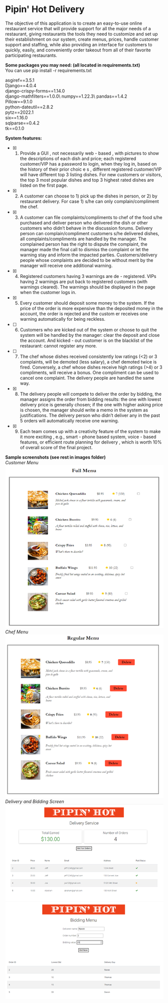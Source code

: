 # Pipin' Hot Delivery

The objective of this application is to create an easy-to-use online restaurant service that will provide support for all the major needs of a restaurant, giving restaurants the tools they need to customize and set up their establishment on our system, create menus, prices, handle customer support and staffing, while also providing an interface for customers to quickly, easily, and conveniently order takeout from all of their favorite participating restaurants.

**Some packages you may need: (all located in requirements.txt)**\
You can use pip install -r requirements.txt

asgiref==3.5.1\
Django==4.0.4\
django-crispy-forms==1.14.0\
django-mathfilters==1.0.0\ 
numpy==1.22.3\ 
pandas==1.4.2\
Pillow==9.1.0\
python-dateutil==2.8.2\
pytz==2022.1\
six==1.16.0\
sqlparse==0.4.2\
tk==0.1.0

**System features:**
- [x] 1. Provide a GUI , not necessarily web - based , with pictures to show the descriptions of each dish and price; each registered customer/VIP has a password to login, when they log in, based on the history of their prior choic e s , different registered customer/VIP will have different top 3 listing dishes. For new customers or visitors, the top 3 most popular dishes and top 3 highest rated dishes are listed on the first page. 
- [x] 2. A customer can choose to 1) pick up the dishes in person, or 2) by restaurant delivery. For case 1) s/he can only complain/compliment the chef. 
- [x] 3. A customer can file complaints/compliments to chef of the food s/he purchased and deliver person who delivered the dish or other customers who didn’t behave in the discussion forums. Delivery person can complain/compliment customers s/he delivered dishes, all complaints/compliments are handled by the manager. The complained person has the right to dispute the complaint, the manager made the final call to dismiss the complaint or let the warning stay and inform the impacted parties. Customers/delivery people whose complaints are decided to be without merit by the manager will receive one additional warning. 
- [x] 4. Registered customers having 3 warnings are de - registered. VIPs having 2 warnings are put back to registered customers (with warnings cleared). The warnings should be displayed in the page when the customer logs in. 
- [x] 5. Every customer should deposit some money to the system. If the price of the order is more expensive than the deposited money in the account, the order is rejected and the custom er receives one warning automatically for being reckless. 
- [ ] 6. Customers who are kicked out of the system or choose to quit the system will be handled by the manager: clear the deposit and close the account. And kicked - out customer is on the blacklist of the restaurant: cannot register any more. 
- [ ] 7. The chef whose dishes received consistently low ratings (<2) or 3 complaints, will be demoted (less salary), a chef demoted twice is fired. Conversely, a chef whose dishes receive high ratings (>4) or 3 compliments, will receive a bonus. One compliment can be used to cancel one complaint. The delivery people are handled the same way. 
- [x] 8. The delivery people will compete to deliver the order by bidding, the manager assigns the order from bidding results: the one with lowest delivery price is generally chosen; if the one with higher asking price is chosen, the manager should write a memo in the system as justifications. The delivery person who didn’t deliver any in the past 5 orders will automatically receive one warning. 
- [x] 9. Each team comes up with a creativity feature of the system to make it more exciting , e.g., smart - phone based system, voice - based features, or efficient route planning for delivery , which is worth 10% of overall score of the final project.

**Sample screenshots (see rest in images folder)**\
*Customer Menu*\
![alt text](https://github.com/andersontan1998/Pipin-Hot/blob/main/images/image_customermenu2.png)\
*Chef Menu*\
![alt text](https://github.com/andersontan1998/Pipin-Hot/blob/main/images/image_menumanagement2.png)\
*Delivery and Bidding Screen*\
![alt text](https://github.com/andersontan1998/Pipin-Hot/blob/main/images/image_deliveryservice.PNG)\
![alt text](https://github.com/andersontan1998/Pipin-Hot/blob/main/images/image_bidmenu2.png)
